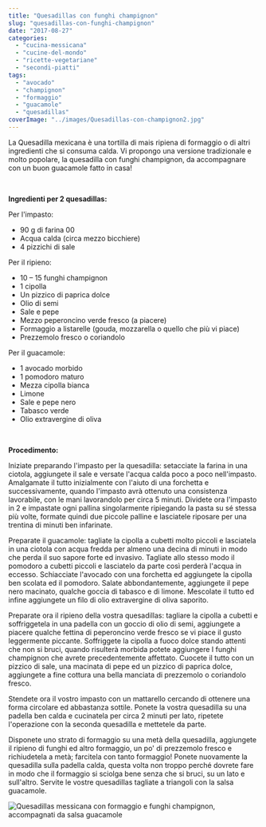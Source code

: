 ```yaml
---
title: "Quesadillas con funghi champignon"
slug: "quesadillas-con-funghi-champignon"
date: "2017-08-27"
categories: 
  - "cucina-messicana"
  - "cucine-del-mondo"
  - "ricette-vegetariane"
  - "secondi-piatti"
tags: 
  - "avocado"
  - "champignon"
  - "formaggio"
  - "guacamole"
  - "quesadillas"
coverImage: "../images/Quesadillas-con-champignon2.jpg"
---
```


La Quesadilla mexicana è una tortilla di mais ripiena di formaggio o di altri ingredienti che si consuma calda. Vi propongo una versione tradizionale e molto popolare, la quesadilla con funghi champignon, da accompagnare con un buon guacamole fatto in casa!

 

**Ingredienti per 2 quesadillas:**

Per l'impasto:

- 90 g di farina 00
- Acqua calda (circa mezzo bicchiere)
- 4 pizzichi di sale

Per il ripieno:

- 10 – 15 funghi champignon
- 1 cipolla
- Un pizzico di paprica dolce
- Olio di semi
- Sale e pepe
- Mezzo peperoncino verde fresco (a piacere)
- Formaggio a listarelle (gouda, mozzarella o quello che più vi piace)
- Prezzemolo fresco o coriandolo

Per il guacamole:

- 1 avocado morbido
- 1 pomodoro maturo
- Mezza cipolla bianca
- Limone
- Sale e pepe nero
- Tabasco verde
- Olio extravergine di oliva

 

**Procedimento:**

Iniziate preparando l'impasto per la quesadilla: setacciate la farina in una ciotola, aggiungete il sale e versate l'acqua calda poco a poco nell'impasto. Amalgamate il tutto inizialmente con l'aiuto di una forchetta e successivamente, quando l'impasto avrà ottenuto una consistenza lavorabile, con le mani lavorandolo per circa 5 minuti. Dividete ora l'impasto in 2 e impastate ogni pallina singolarmente ripiegando la pasta su sé stessa più volte, formate quindi due piccole palline e lasciatele riposare per una trentina di minuti ben infarinate.

Preparate il guacamole: tagliate la cipolla a cubetti molto piccoli e lasciatela in una ciotola con acqua fredda per almeno una decina di minuti in modo che perda il suo sapore forte ed invasivo. Tagliate allo stesso modo il pomodoro a cubetti piccoli e lasciatelo da parte così perderà l'acqua in eccesso. Schiacciate l'avocado con una forchetta ed aggiungete la cipolla ben scolata ed il pomodoro. Salate abbondantemente, aggiungete il pepe nero macinato, qualche goccia di tabasco e di limone. Mescolate il tutto ed infine aggiungete un filo di olio extravergine di oliva saporito.

Preparate ora il ripieno della vostra quesadillas: tagliare la cipolla a cubetti e soffriggetela in una padella con un goccio di olio di semi, aggiungete a piacere qualche fettina di peperoncino verde fresco se vi piace il gusto leggermente piccante. Soffriggete la cipolla a fuoco dolce stando attenti che non si bruci, quando risulterà morbida potete aggiungere I funghi champignon che avrete precedentemente affettato. Cuocete il tutto con un pizzico di sale, una macinata di pepe ed un pizzico di paprica dolce, aggiungete a fine cottura una bella manciata di prezzemolo o coriandolo fresco.

Stendete ora il vostro impasto con un mattarello cercando di ottenere una forma circolare ed abbastanza sottile. Ponete la vostra quesadilla su una padella ben calda e cucinatela per circa 2 minuti per lato, ripetete l'operazione con la seconda quesadilla e mettetele da parte.

Disponete uno strato di formaggio su una metà della quesadilla, aggiungete il ripieno di funghi ed altro formaggio, un po' di prezzemolo fresco e richiudetela a metà; farcitela con tanto formaggio! Ponete nuovamente la quesadilla sulla padella calda, questa volta non troppo perché dovrete fare in modo che il formaggio si sciolga bene senza che si bruci, su un lato e sull'altro. Servite le vostre quesadillas tagliate a triangoli con la salsa guacamole.

![Quesadillas messicana con formaggio e funghi champignon, accompagnati da salsa guacamole](https://cucinadalnord.it/wp-content/uploads/2017/08/Quesadillas-con-champignon3.jpg)

